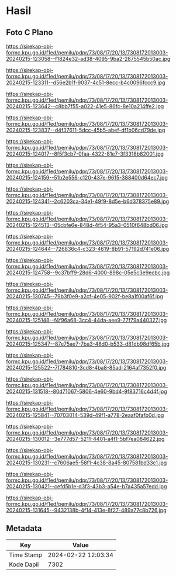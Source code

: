 # Hasil

## Foto C Plano

https://sirekap-obj-formc.kpu.go.id/f1ed/pemilu/pdpr/73/08/17/20/13/7308172013003-20240215-123058--f1824e32-ad38-4095-9ba2-2875545b50ac.jpg

https://sirekap-obj-formc.kpu.go.id/f1ed/pemilu/pdpr/73/08/17/20/13/7308172013003-20240215-123311--d56e2b1f-9037-4c51-8ecc-b4c0096fccc9.jpg

https://sirekap-obj-formc.kpu.go.id/f1ed/pemilu/pdpr/73/08/17/20/13/7308172013003-20240215-123642--c8bb7f55-a022-41e5-86fc-8e10a214ffe2.jpg

https://sirekap-obj-formc.kpu.go.id/f1ed/pemilu/pdpr/73/08/17/20/13/7308172013003-20240215-123837--d4f37611-5dcc-45b5-abef-df1b06cd79de.jpg

https://sirekap-obj-formc.kpu.go.id/f1ed/pemilu/pdpr/73/08/17/20/13/7308172013003-20240215-124017--8f5f3cb7-0faa-4322-81e7-3f3318b82001.jpg

https://sirekap-obj-formc.kpu.go.id/f1ed/pemilu/pdpr/73/08/17/20/13/7308172013003-20240215-124159--51b2e556-c120-437e-9615-388400d64ec7.jpg

https://sirekap-obj-formc.kpu.go.id/f1ed/pemilu/pdpr/73/08/17/20/13/7308172013003-20240215-124341--2c6203ca-34e1-49f9-8d5e-b6d378375e89.jpg

https://sirekap-obj-formc.kpu.go.id/f1ed/pemilu/pdpr/73/08/17/20/13/7308172013003-20240215-124513--05cbfe6e-848d-4f54-95a3-0510f648bd06.jpg

https://sirekap-obj-formc.kpu.go.id/f1ed/pemilu/pdpr/73/08/17/20/13/7308172013003-20240215-124644--726836c4-c323-4619-8b91-57192d741e06.jpg

https://sirekap-obj-formc.kpu.go.id/f1ed/pemilu/pdpr/73/08/17/20/13/7308172013003-20240215-124758--9c37bff9-28d6-4000-898c-05e5c3e9ecbc.jpg

https://sirekap-obj-formc.kpu.go.id/f1ed/pemilu/pdpr/73/08/17/20/13/7308172013003-20240215-130745--79b3f0e9-a2cf-4e05-902f-be8a1f00af6f.jpg

https://sirekap-obj-formc.kpu.go.id/f1ed/pemilu/pdpr/73/08/17/20/13/7308172013003-20240215-125148--f4f96a68-3cc4-44da-aee9-77f79a440327.jpg

https://sirekap-obj-formc.kpu.go.id/f1ed/pemilu/pdpr/73/08/17/20/13/7308172013003-20240215-125347--87e75ae7-7ba3-48d0-b533-d81db98df65b.jpg

https://sirekap-obj-formc.kpu.go.id/f1ed/pemilu/pdpr/73/08/17/20/13/7308172013003-20240215-125522--7f784810-3cd8-4ba8-85ad-2164af7352f0.jpg

https://sirekap-obj-formc.kpu.go.id/f1ed/pemilu/pdpr/73/08/17/20/13/7308172013003-20240215-131518--80d71067-5806-4e60-9bd4-9f83716c4d4f.jpg

https://sirekap-obj-formc.kpu.go.id/f1ed/pemilu/pdpr/73/08/17/20/13/7308172013003-20240215-125841--70703014-539d-49f1-a778-2eaaf0fafb0d.jpg

https://sirekap-obj-formc.kpu.go.id/f1ed/pemilu/pdpr/73/08/17/20/13/7308172013003-20240215-130012--3e777d57-5211-4401-a4f1-5bf7ea084622.jpg

https://sirekap-obj-formc.kpu.go.id/f1ed/pemilu/pdpr/73/08/17/20/13/7308172013003-20240215-130231--c7606ae5-58f1-4c38-8a45-807581bd33c1.jpg

https://sirekap-obj-formc.kpu.go.id/f1ed/pemilu/pdpr/73/08/17/20/13/7308172013003-20240215-130421--cefd5b1e-d3f3-43b3-a54e-b7a435a57edd.jpg

https://sirekap-obj-formc.kpu.go.id/f1ed/pemilu/pdpr/73/08/17/20/13/7308172013003-20240215-131645--9432138b-4f14-413e-8f27-489a77c8b726.jpg


## Metadata

| Key        | Value               |
| ---------- | ------------------- |
| Time Stamp | 2024-02-22 12:03:34 |
| Kode Dapil | 7302                |



